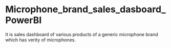 # Microphone_brand_sales_dasboard_PowerBI
It is sales dashboard of various products of a generic microphone brand which has verity of microphones. 
